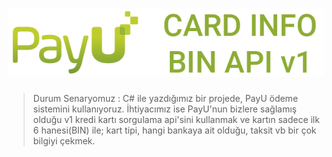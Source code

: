 # <img src="https://raw.githubusercontent.com/hknklic/PayUCardInfo/master/README/card_info_payu.png">
> Durum Senaryomuz : C# ile yazdığımız bir projede, PayU ödeme sistemini kullanıyoruz. İhtiyacımız ise PayU'nun bizlere sağlamış olduğu v1 kredi kartı sorgulama api'sini kullanmak ve kartın sadece ilk 6 hanesi(BIN) ile; kart tipi, hangi bankaya ait olduğu, taksit vb bir çok bilgiyi çekmek.  
